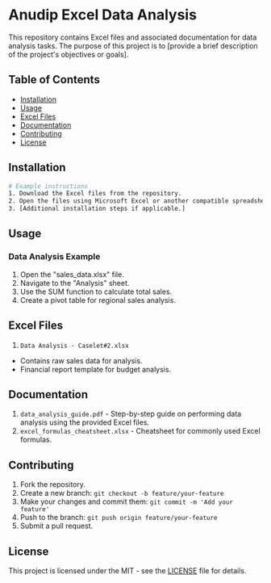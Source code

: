# Anudip Excel Data Analysis

This repository contains Excel files and associated documentation for data analysis tasks. The purpose of this project is to [provide a brief description of the project's objectives or goals].

## Table of Contents

- [Installation](#installation)
- [Usage](#usage)
- [Excel Files](#excel-files)
- [Documentation](#documentation)
- [Contributing](#contributing)
- [License](#license)

## Installation

```bash
# Example instructions
1. Download the Excel files from the repository.
2. Open the files using Microsoft Excel or another compatible spreadsheet software.
3. [Additional installation steps if applicable.]
```

## Usage


### Data Analysis Example

1. Open the "sales_data.xlsx" file.
2. Navigate to the "Analysis" sheet.
3. Use the SUM function to calculate total sales.
4. Create a pivot table for regional sales analysis.

## Excel Files

1. `Data Analysis - Caselet#2.xlsx`
 - Contains raw sales data for analysis.
 - Financial report template for budget analysis.

## Documentation

1. `data_analysis_guide.pdf` - Step-by-step guide on performing data analysis using the provided Excel files.
2. `excel_formulas_cheatsheet.xlsx` - Cheatsheet for commonly used Excel formulas.

## Contributing

1. Fork the repository.
2. Create a new branch: `git checkout -b feature/your-feature`
3. Make your changes and commit them: `git commit -m 'Add your feature'`
4. Push to the branch: `git push origin feature/your-feature`
5. Submit a pull request.

## License


This project is licensed under the MIT - see the [LICENSE](LICENSE) file for details.
